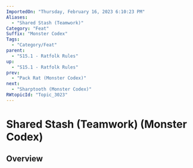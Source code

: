 ```yaml
---
ImportedOn: "Thursday, February 16, 2023 6:10:23 PM"
Aliases:
  - "Shared Stash (Teamwork)"
Category: "Feat"
Suffix: "Monster Codex"
Tags:
  - "Category/Feat"
parent:
  - "S15.1 - Ratfolk Rules"
up:
  - "S15.1 - Ratfolk Rules"
prev:
  - "Pack Rat (Monster Codex)"
next:
  - "Sharptooth (Monster Codex)"
RWtopicId: "Topic_3023"
---
```

# Shared Stash (Teamwork) (Monster Codex)
## Overview

